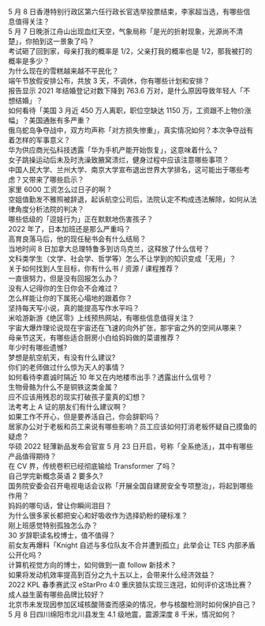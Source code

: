 5 月 8 日香港特别行政区第六任行政长官选举投票结束，李家超当选，有哪些信息值得关注？  
5 月 7 日晚浙江舟山出现血红天空，气象局称「是光的折射现象，光源尚不清楚」，你拍到这一景象了吗？  
考试砸了回到家，母亲打我的概率是 1/2，父亲打我的概率也是 1/2，那我被打的概率是多少？  
为什么现在的雪糕越来越不平民化？  
端午节放假安排公布，共放 3 天，不调休，你有哪些计划和安排？  
报告显示 2021 年结婚登记对数下降到 763.6 万对，是什么原因导致年轻人「不想结婚」？  
如何看待「美国 3 月近 450 万人离职，职位空缺达 1150 万，工资跟不上物价涨幅」？美国通胀有多严重？  
俄乌蛇岛争夺战中，双方均声称「对方损失惨重」，真实情况如何？本次争夺战有着怎样的军事意义？  
华为供应商光弘科技透露「华为手机产能开始恢复」，这意味着什么？  
女子跳操运动后未及时洗澡致腋窝溃烂，健身过程中应该注意哪些事项？  
中国人民大学、兰州大学、南京大学宣布退出世界大学排名，这可能出于哪些考虑？又带来了哪些启示？  
家里 6000 工资怎么过日子的啊 ?  
空姐值勤发不雅照被辞退，起诉航空公司后，法院认定不构成违法解除，如何从法律角度分析法院的判决？  
哪些低级的「逗娃行为」正在默默地伤害孩子？  
2022 年了，日本加班还是那么严重吗？  
高育良落马后，他的现任秘书会有什么结局？  
当地时间 8 日加拿大总理特鲁多到访乌克兰，这释放了什么信号？  
文科类学生（文学、社会学、哲学等）怎么不让学到的知识变成「无用」？  
关于如何找到人生目标，你有什么书 / 资源 / 课程推荐？  
一直很努力，但是没有回报怎么办？  
没有人记得你的生日你会不会难过？  
怎么样能让你的下属死心塌地的跟着你？  
坚持每天写小说，真的能提高写作水平吗？  
米哈游新游《绝区零》上线预热网站，有哪些信息值得关注？  
宇宙大爆炸理论说现在宇宙还在飞速的向外扩张，那宇宙之外的空间从哪来？  
母亲节这天，有哪些适合厨房小白给妈妈做的菜谱推荐？  
年少时有哪些遗憾?  
梦想是航空航天，有没有什么建议?  
你们的老师做过什么惊为天人的事情？  
如何看待李嘉诚时隔近 10 年又在内地楼市出手？透露出什么信号？  
生物骨骼为什么不是铜铁这类金属？  
应不应该用残忍的现实打破孩子童真的幻想？  
法考考上 A 证的朋友们有什么建议啊？  
如果工作不开心，但是要养活自己，你会辞职吗？  
居家办公对于老板和员工来说有哪些影响？员工应该如何打消老板怀疑自己摸鱼的疑虑？  
华硕 2022 轻薄新品发布会官宣 5 月 23 日开启，号称「全系绝活」，其中有哪些产品值得期待？  
在 CV 界，传统卷积已经彻底输给 Transformer 了吗？  
自己学完新概念英语 2 要多久?  
国务院安委会召开电视电话会议称「开展全国自建房安全专项整治」，将起到哪些作用？  
妈妈的哪句话，曾让你瞬间泪目？  
为什么很多家长都把安心和好吸收作为选择奶粉的硬标准？  
刚上班感觉特别孤独怎么办？  
30 岁辞职读名校博士，值不值得？  
前女友再爆料「Knight 自述与多位队友不合并遭到孤立」此举会让 TES 内部矛盾公开化吗？  
计算机视觉方向的博士，如何做到一直 follow 新技术？  
如果将发动机效率提高到百分之九十五以上，会带来什么经济效益？  
2022 KPL 春季赛武汉 eStarPro 4:0 重庆狼队实现三连冠，如何评价这场比赛？  
成人益生菌有哪些品牌比较好？  
北京市未发现因参加区域核酸筛查而感染的情况，参与核酸检测时如何保护自己？  
5 月 8 日四川绵阳市北川县发生 4.1 级地震，震源深度 8 千米，情况如何？  
